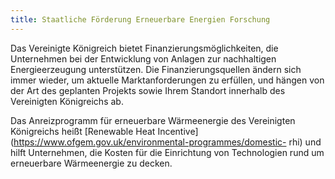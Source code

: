 ```yaml
---
title: Staatliche Förderung Erneuerbare Energien Forschung
---
```


Das Vereinigte Königreich bietet Finanzierungsmöglichkeiten, die Unternehmen bei der Entwicklung von Anlagen zur nachhaltigen Energieerzeugung unterstützen.  Die Finanzierungsquellen ändern sich immer wieder, um aktuelle Marktanforderungen zu erfüllen, und hängen von der Art des geplanten Projekts sowie Ihrem Standort innerhalb des Vereinigten Königreichs ab.

Das Anreizprogramm für erneuerbare Wärmeenergie des Vereinigten Königreichs heißt [Renewable Heat Incentive](https://www.ofgem.gov.uk/environmental-programmes/domestic- rhi) und hilft Unternehmen, die Kosten für die Einrichtung von Technologien rund um erneuerbare Wärmeenergie zu decken.

